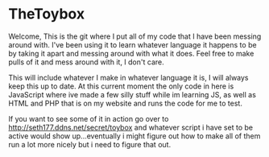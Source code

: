 TheToybox
=========

Welcome, This is the git where I put all of my code that I have been messing around with. I've been using it to learn whatever language it happens to be by taking it apart and messing around with what it does. Feel free to make pulls of it and mess around with it, I don't care.

This will include whatever I make in whatever language it is, I will always keep this up to date. At this current moment the only code in here is JavaScript where ive made a few silly stuff while im learning JS, as well as HTML and PHP that is on my website and runs the code for me to test.

If you want to see some of it in action go over to http://seth177.ddns.net/secret/toybox and whatever script i have set to be active would show up...eventually i might figure out how to make all of them run a lot more nicely but i need to figure that out.



